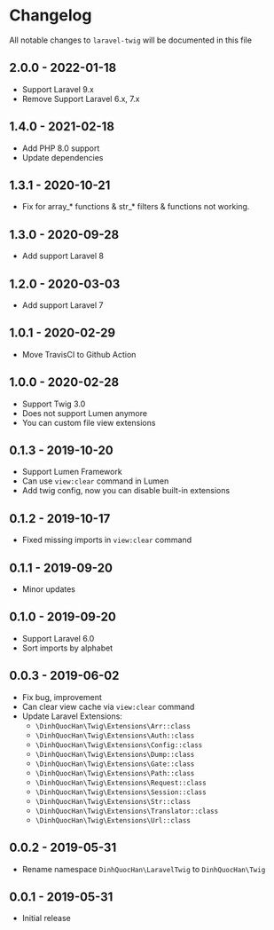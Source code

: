 # Changelog

All notable changes to `laravel-twig` will be documented in this file

## 2.0.0 - 2022-01-18

- Support Laravel 9.x
- Remove Support Laravel 6.x, 7.x

## 1.4.0 - 2021-02-18

- Add PHP 8.0 support
- Update dependencies

## 1.3.1 - 2020-10-21

- Fix for array_* functions & str_* filters & functions not working.

## 1.3.0 - 2020-09-28

- Add support Laravel 8

## 1.2.0 - 2020-03-03

- Add support Laravel 7

## 1.0.1 - 2020-02-29

- Move TravisCI to Github Action

## 1.0.0 - 2020-02-28

- Support Twig 3.0
- Does not support Lumen anymore
- You can custom file view extensions

## 0.1.3 - 2019-10-20

- Support Lumen Framework
- Can use `view:clear` command in Lumen
- Add twig config, now you can disable built-in extensions

## 0.1.2 - 2019-10-17

- Fixed missing imports in `view:clear` command

## 0.1.1 - 2019-09-20

- Minor updates

## 0.1.0 - 2019-09-20

- Support Laravel 6.0
- Sort imports by alphabet

## 0.0.3 - 2019-06-02

- Fix bug, improvement
- Can clear view cache via `view:clear` command
- Update Laravel Extensions:
    - `\DinhQuocHan\Twig\Extensions\Arr::class`
    - `\DinhQuocHan\Twig\Extensions\Auth::class`
    - `\DinhQuocHan\Twig\Extensions\Config::class`
    - `\DinhQuocHan\Twig\Extensions\Dump::class`
    - `\DinhQuocHan\Twig\Extensions\Gate::class`
    - `\DinhQuocHan\Twig\Extensions\Path::class`
    - `\DinhQuocHan\Twig\Extensions\Request::class`
    - `\DinhQuocHan\Twig\Extensions\Session::class`
    - `\DinhQuocHan\Twig\Extensions\Str::class`
    - `\DinhQuocHan\Twig\Extensions\Translator::class`
    - `\DinhQuocHan\Twig\Extensions\Url::class`

## 0.0.2 - 2019-05-31

- Rename namespace `DinhQuocHan\LaravelTwig` to `DinhQuocHan\Twig`

## 0.0.1 - 2019-05-31

- Initial release
